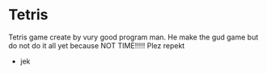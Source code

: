 # Tetris
Tetris game create by vury good program man. He make the gud game but do not do it all yet because NOT TIME!!!!!
Plez repekt

- jek
